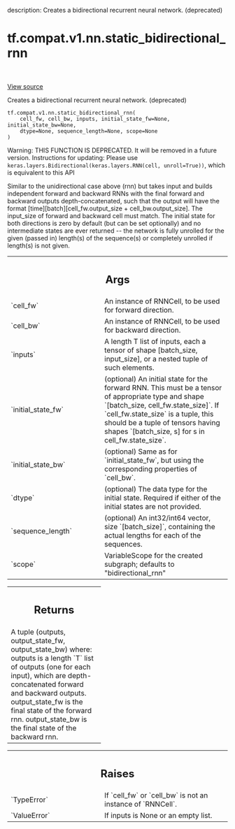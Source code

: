 description: Creates a bidirectional recurrent neural network. (deprecated)

<div itemscope itemtype="http://developers.google.com/ReferenceObject">
<meta itemprop="name" content="tf.compat.v1.nn.static_bidirectional_rnn" />
<meta itemprop="path" content="Stable" />
</div>

# tf.compat.v1.nn.static_bidirectional_rnn

<!-- Insert buttons and diff -->

<table class="tfo-notebook-buttons tfo-api nocontent" align="left">

</table>

<a target="_blank" href="/code/stable/tensorflow/python/ops/rnn.py">View source</a>



Creates a bidirectional recurrent neural network. (deprecated)

<pre class="devsite-click-to-copy prettyprint lang-py tfo-signature-link">
<code>tf.compat.v1.nn.static_bidirectional_rnn(
    cell_fw, cell_bw, inputs, initial_state_fw=None, initial_state_bw=None,
    dtype=None, sequence_length=None, scope=None
)
</code></pre>



<!-- Placeholder for "Used in" -->

Warning: THIS FUNCTION IS DEPRECATED. It will be removed in a future version.
Instructions for updating:
Please use `keras.layers.Bidirectional(keras.layers.RNN(cell, unroll=True))`, which is equivalent to this API

Similar to the unidirectional case above (rnn) but takes input and builds
independent forward and backward RNNs with the final forward and backward
outputs depth-concatenated, such that the output will have the format
[time][batch][cell_fw.output_size + cell_bw.output_size]. The input_size of
forward and backward cell must match. The initial state for both directions
is zero by default (but can be set optionally) and no intermediate states are
ever returned -- the network is fully unrolled for the given (passed in)
length(s) of the sequence(s) or completely unrolled if length(s) is not given.

<!-- Tabular view -->
 <table class="responsive fixed orange">
<colgroup><col width="214px"><col></colgroup>
<tr><th colspan="2"><h2 class="add-link">Args</h2></th></tr>

<tr>
<td>
`cell_fw`
</td>
<td>
An instance of RNNCell, to be used for forward direction.
</td>
</tr><tr>
<td>
`cell_bw`
</td>
<td>
An instance of RNNCell, to be used for backward direction.
</td>
</tr><tr>
<td>
`inputs`
</td>
<td>
A length T list of inputs, each a tensor of shape [batch_size,
input_size], or a nested tuple of such elements.
</td>
</tr><tr>
<td>
`initial_state_fw`
</td>
<td>
(optional) An initial state for the forward RNN. This must
be a tensor of appropriate type and shape `[batch_size,
cell_fw.state_size]`. If `cell_fw.state_size` is a tuple, this should be a
tuple of tensors having shapes `[batch_size, s] for s in
cell_fw.state_size`.
</td>
</tr><tr>
<td>
`initial_state_bw`
</td>
<td>
(optional) Same as for `initial_state_fw`, but using the
corresponding properties of `cell_bw`.
</td>
</tr><tr>
<td>
`dtype`
</td>
<td>
(optional) The data type for the initial state.  Required if either
of the initial states are not provided.
</td>
</tr><tr>
<td>
`sequence_length`
</td>
<td>
(optional) An int32/int64 vector, size `[batch_size]`,
containing the actual lengths for each of the sequences.
</td>
</tr><tr>
<td>
`scope`
</td>
<td>
VariableScope for the created subgraph; defaults to
"bidirectional_rnn"
</td>
</tr>
</table>



<!-- Tabular view -->
 <table class="responsive fixed orange">
<colgroup><col width="214px"><col></colgroup>
<tr><th colspan="2"><h2 class="add-link">Returns</h2></th></tr>
<tr class="alt">
<td colspan="2">
A tuple (outputs, output_state_fw, output_state_bw) where:
outputs is a length `T` list of outputs (one for each input), which
  are depth-concatenated forward and backward outputs.
output_state_fw is the final state of the forward rnn.
output_state_bw is the final state of the backward rnn.
</td>
</tr>

</table>



<!-- Tabular view -->
 <table class="responsive fixed orange">
<colgroup><col width="214px"><col></colgroup>
<tr><th colspan="2"><h2 class="add-link">Raises</h2></th></tr>

<tr>
<td>
`TypeError`
</td>
<td>
If `cell_fw` or `cell_bw` is not an instance of `RNNCell`.
</td>
</tr><tr>
<td>
`ValueError`
</td>
<td>
If inputs is None or an empty list.
</td>
</tr>
</table>

